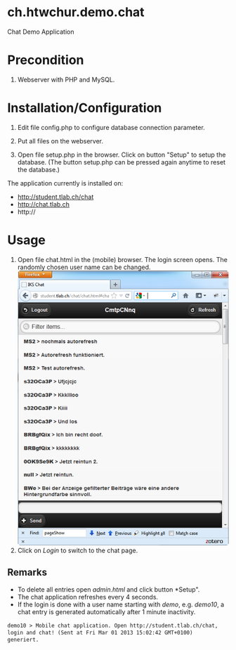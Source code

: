 # ch.htwchur.demo.chat
Chat Demo Application

# Precondition
1. Webserver with PHP and MySQL.

# Installation/Configuration

1. Edit file config.php to configure database connection parameter.

2. Put all files on the webserver.

3. Open file setup.php in the browser. Click on button "Setup" to setup the database.
(The button setup.php can be pressed again anytime to reset the database.)

The application currently is installed on:
- http://student.tlab.ch/chat
- http://chat.tlab.ch
- http://

# Usage
1. Open file chat.html in the (mobile) browser. The login screen opens. The randomly chosen user name can be changed.
![ScreenShot](images/chat_screen.png)
2. Click on *Login* to switch to the chat page.

## Remarks
- To delete all entries open *admin.html* and click button *Setup".
- The chat application refreshes every 4 seconds.
- If the login is done with a user name starting with *demo*, e.g. *demo10*, a chat entry is generated automatically after 1 minute inactivity.
```
demo10 > Mobile chat application. Open http://student.tlab.ch/chat, login and chat! (Sent at Fri Mar 01 2013 15:02:42 GMT+0100)
generiert.
```

